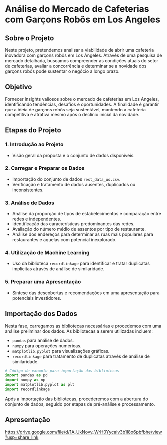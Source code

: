 # Análise do Mercado de Cafeterias com Garçons Robôs em Los Angeles

## Sobre o Projeto

Neste projeto, pretendemos analisar a viabilidade de abrir uma cafeteria inovadora com garçons robôs em Los Angeles. Através de uma pesquisa de mercado detalhada, buscamos compreender as condições atuais do setor de cafeterias, avaliar a concorrência e determinar se a novidade dos garçons robôs pode sustentar o negócio a longo prazo.

## Objetivo

Fornecer insights valiosos sobre o mercado de cafeterias em Los Angeles, identificando tendências, desafios e oportunidades. A finalidade é garantir que a ideia de garçons robôs seja sustentável, mantendo a cafeteria competitiva e atrativa mesmo após o declínio inicial da novidade.

## Etapas do Projeto

### 1. Introdução ao Projeto
- Visão geral da proposta e o conjunto de dados disponíveis.

### 2. Carregar e Preparar os Dados
- Importação do conjunto de dados `rest_data_us.csv`.
- Verificação e tratamento de dados ausentes, duplicados ou inconsistentes.

### 3. Análise de Dados
- Análise da proporção de tipos de estabelecimentos e comparação entre redes e independentes.
- Identificação das características predominantes das redes.
- Avaliação do número médio de assentos por tipo de restaurante.
- Análise dos endereços para determinar as ruas mais populares para restaurantes e aquelas com potencial inexplorado.

### 4. Utilização de Machine Learning
- Uso da biblioteca `recordlinkage` para identificar e tratar duplicatas implícitas através de análise de similaridade.

### 5. Preparar uma Apresentação
- Síntese das descobertas e recomendações em uma apresentação para potenciais investidores.

## Importação dos Dados

Nesta fase, carregamos as bibliotecas necessárias e procedemos com uma análise preliminar dos dados. As bibliotecas a serem utilizadas incluem:

- `pandas` para análise de dados.
- `numpy` para operações numéricas.
- `matplotlib.pyplot` para visualizações gráficas.
- `recordlinkage` para tratamento de duplicatas através de análise de similaridade.

```python
# Código de exemplo para importação das bibliotecas
import pandas as pd
import numpy as np
import matplotlib.pyplot as plt
import recordlinkage
```

Após a importação das bibliotecas, procederemos com a abertura do conjunto de dados, seguido por etapas de pré-análise e processamento.

## Apresentação
https://drive.google.com/file/d/1A_UkNovv_WrH0Yycaiv3b1l8o6pbfbhe/view?usp=share_link
